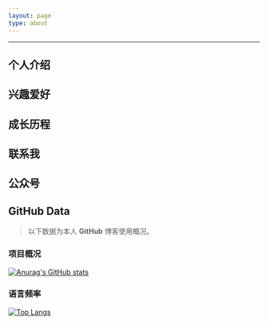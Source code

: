 ```yaml
---
layout: page
type: about
---
```

***

## 个人介绍

## 兴趣爱好

## 成长历程

## 联系我

## 公众号

## GitHub Data
> 以下数据为本人 **GitHub** 博客使用概况。

### 项目概况
[![Anurag's GitHub stats](https://github-readme-stats.vercel.app/api?username=Kerwin0766&show_icons=true&theme=radical)](https://github.com/Kerwin0766/github-readme-stats)

### 语言频率
[![Top Langs](https://github-readme-stats.vercel.app/api/top-langs/?username=Kerwin0766)](https://github.com/Kerwin0766/github-readme-stats&layout=compact)
